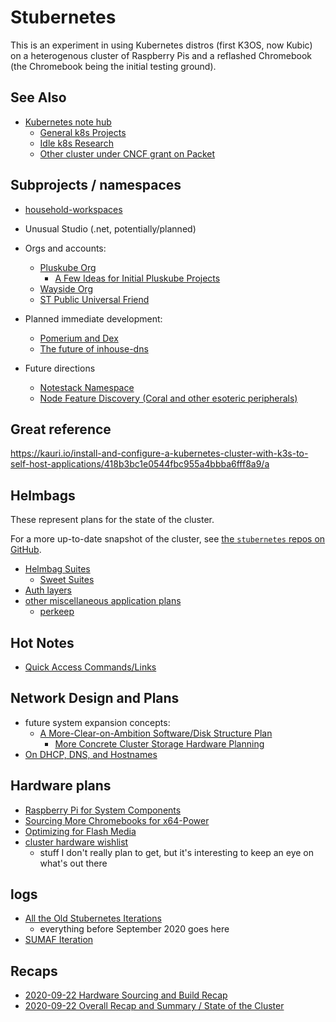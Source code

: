 # Stubernetes

This is an experiment in using Kubernetes distros (first K3OS, now Kubic) on a heterogenous cluster of Raspberry Pis and a reflashed Chromebook (the Chromebook being the initial testing ground).

## See Also

- [Kubernetes note hub](f7ab56ca-06db-4c96-808f-4d0b0ee47819.md)
  - [General k8s Projects](950653f7-1ddf-4a58-a8bd-e3d2df544bb4.md)
  - [Idle k8s Research](fe193832-2ffa-4cd4-a458-ec2c73cbe9b3.md)
  - [Other cluster under CNCF grant on Packet](a7a77b82-cf6d-4837-93f3-4371018f7f7a.md)

## Subprojects / namespaces

- [household-workspaces](98583255-8ee5-4d4d-aade-92dbdde01f63.md)

- Unusual Studio (.net, potentially/planned)
- Orgs and accounts:
  - [Pluskube Org](5a693b09-a5ea-4305-a375-2aaff05f1048.md)
    - [A Few Ideas for Initial Pluskube Projects](7febb0b3-9449-4b79-94e8-35c7f90e489e.md)
  - [Wayside Org](3d49b071-e0f1-4c21-99f0-c8be7b2361dc.md)
  - [ST Public Universal Friend](1b61dbdc-5013-4ca8-825e-6d49db1eca61.md)
- Planned immediate development:
  - [Pomerium and Dex](a3b33b41-b04a-4e9b-8536-55a8fe966967.md)
  - [The future of inhouse-dns](fc46eb6b-e28a-401a-b51b-32414076ff54.md)
- Future directions
  - [Notestack Namespace](40517705-1f53-4629-8fe3-cc6733bcf3b0.md)
  - [Node Feature Discovery (Coral and other esoteric peripherals)](70ca79c7-0b7d-426a-952c-5b83cec73575.md)

## Great reference

https://kauri.io/install-and-configure-a-kubernetes-cluster-with-k3s-to-self-host-applications/418b3bc1e0544fbc955a4bbba6fff8a9/a

## Helmbags

These represent plans for the state of the cluster.

For a more up-to-date snapshot of the cluster, see [the `stubernetes` repos on GitHub](https://github.com/search?q=user%3Astuartpb+stubernetes).

- [Helmbag Suites](a6b94843-8569-4a45-a25d-ae69a2d9fc22.md)
  - [Sweet Suites](24f2321c-bb1a-4f89-a820-5d74409ae1bb.md)
- [Auth layers](3742c69e-5707-449a-a23c-ae56f2931114.md)
- [other miscellaneous application plans](2f104233-0b1b-46c0-a60a-ff2ceadff47b.md)
  - [perkeep](a609c9f9-3405-4088-be07-875fc93ee652.md)

## Hot Notes

- [Quick Access Commands/Links](8b628486-97a4-4439-a7ab-8cde0c7b6b59.md)

## Network Design and Plans

- future system expansion concepts:
  - [A More-Clear-on-Ambition Software/Disk Structure Plan](eca090fd-7edb-4d56-9a5b-6f1836b1412c.md)
    - [More Concrete Cluster Storage Hardware Planning](72c757ac-be67-4aec-8fe6-42892e0e88d3.md)
- [On DHCP, DNS, and Hostnames](4a0b15f4-2e2e-4d9c-b153-788e10c11520.md)

## Hardware plans

- [Raspberry Pi for System Components](c25a1b6a-875b-4fde-96c0-98464511170b.md)
- [Sourcing More Chromebooks for x64-Power](5ad7f8ad-00fa-4df1-b99c-aba20b89f222.md)
- [Optimizing for Flash Media](e64f550b-a14e-4ca8-a68a-0b88a07051e1.md)
- [cluster hardware wishlist](c4c5145f-a236-4ffd-9b78-d49a68b6d245.md)
  - stuff I don't really plan to get, but it's interesting to keep an eye on what's out there

## logs

- [All the Old Stubernetes Iterations](0664580b-c3d9-4e37-b3eb-7765514e2f9c.md)
  - everything before September 2020 goes here
- [SUMAF Iteration](ed3e162a-cdcc-4454-bfa6-0258d9999f7d.md)

## Recaps

- [2020-09-22 Hardware Sourcing and Build Recap](638a7e58-16d2-4d56-9128-503a080ef802.md)
- [2020-09-22 Overall Recap and Summary / State of the Cluster](69b1b444-cb22-4ac1-9914-4465b0ffcd39.md)

